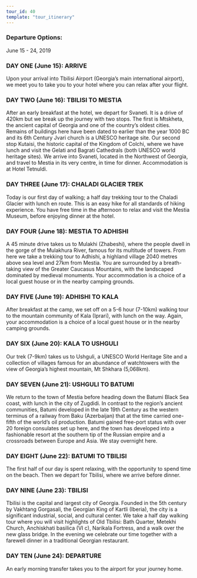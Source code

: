 ```yaml
---
tour_id: 40
template: "tour_itinerary"
---
```

### Departure Options:


June 15 \- 24, 2019

### DAY ONE (June 15): ARRIVE


Upon your arrival into Tbilisi Airport (Georgia’s main international airport), we
meet you to take you to your hotel where you can relax after your flight.

### DAY TWO (June 16): TBILISI TO MESTIA


After an early breakfast at the hotel, we depart for Svaneti. It is a drive of 420km
but we break up the journey with two stops. The first is Mtskheta, the ancient capital
of Georgia and one of the country’s oldest cities. Remains of buildings here have
been dated to earlier than the year 1000 BC and its 6th Century Jvari church is
a UNESCO heritage site. Our second stop Kutaisi, the historic capital of the Kingdom
of Colchi, where we have lunch and visit the Gelati and Bagrati Cathedrals (both
UNESCO world heritage sites). We arrive into Svaneti, located in the Northwest of
Georgia, and travel to Mestia in its very centre, in time for dinner. Accommodation
is at Hotel Tetnuldi.

### DAY THREE (June 17): CHALADI GLACIER TREK


Today is our first day of walking; a half day trekking tour to the Chaladi Glacier
with lunch en route. This is an easy hike for all standards of hiking experience.
You have free time in the afternoon to relax and visit the Mestia Museum, before
enjoying dinner at the hotel.

### DAY FOUR (June 18): MESTIA TO ADHISHI


A 45 minute drive takes us to Mulakhi (Zhabeshi), where the people dwell in the gorge
of the Mulakhura River, famous for its multitude of towers. From here we take a
trekking tour to Adhishi, a highland village 2040 metres above sea level and 27km
from Mestia. You are surrounded by a breath\-taking view of the Greater Caucasus
Mountains, with the landscaped dominated by medieval monuments. Your accommodation
is a choice of a local guest house or in the nearby camping grounds.

### DAY FIVE (June 19): ADHISHI TO KALA


After breakfast at the camp, we set off on a 5\-6 hour (7\-10km) walking tour to
the mountain community of Kala (Iprari), with lunch on the way. Again, your accommodation
is a choice of a local guest house or in the nearby camping grounds.

### DAY SIX (June 20): KALA TO USHGULI


Our trek (7\-9km) takes us to Ushguli, a UNESCO World Heritage Site and a collection
of villages famous for an abundance of watchtowers with the view of Georgia’s highest
mountain, Mt Shkhara (5,068km).

### DAY SEVEN (June 21): USHGULI TO BATUMI


We return to the town of Mestia before heading down the Batumi Black Sea coast, with
lunch in the city of Zugdidi. In contrast to the region’s ancient communities, Batumi
developed in the late 19th Century as the western terminus of a railway from Baku
(Azerbaijan) that at the time carried one\-fifth of the world’s oil production.
Batumi gained free\-port status with over 20 foreign consulates set up here, and
the town has developed into a fashionable resort at the southern tip of the Russian
empire and a crossroads between Europe and Asia. We stay overnight here.

### DAY EIGHT (June 22): BATUMI TO TBILISI


The first half of our day is spent relaxing, with the opportunity to spend time on
the beach. Then we depart for Tbilisi, where we arrive before dinner.

### DAY NINE (June 23): TBILISI


Tbilisi is the capital and largest city of Georgia. Founded in the 5th century by
Vakhtang Gorgasali, the Georgian King of Kartli (Iberia), the city is a significant
industrial, social, and cultural center. We take a half day walking tour where you
will visit highlights of Old Tbilisi: Bath Quarter, Metekhi Church, Anchiskhati
basilica (VI c), Narikala Fortress, and a walk over the new glass bridge. In the
evening we celebrate our time together with a farewell dinner in a traditional Georgian
restaurant.

### DAY TEN (June 24): DEPARTURE


An early morning transfer takes you to the airport for your journey home.